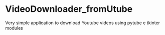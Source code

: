 # VideoDownloader_fromUtube
Very simple application to download Youtube videos using pytube e tkinter modules
